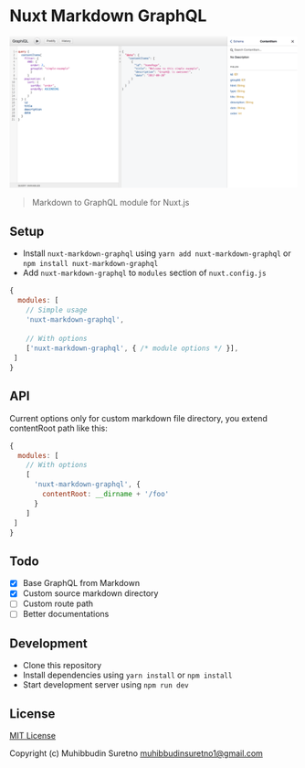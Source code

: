 # Nuxt Markdown GraphQL

![Preview](./preview.png)

> Markdown to GraphQL module for Nuxt.js

## Setup

- Install `nuxt-markdown-graphql` using `yarn add nuxt-markdown-graphql` or `npm install nuxt-markdown-graphql`
- Add `nuxt-markdown-graphql` to `modules` section of `nuxt.config.js`

```js
{
  modules: [
    // Simple usage
    'nuxt-markdown-graphql',

    // With options
    ['nuxt-markdown-graphql', { /* module options */ }],
 ]
}
```

## API

Current options only for custom markdown file directory, you extend contentRoot path like this:

```js
{
  modules: [
    // With options
    [
      'nuxt-markdown-graphql', {
        contentRoot: __dirname + '/foo'
      }
    ]
 ]
}
```

## Todo

- [x] Base GraphQL from Markdown
- [x] Custom source markdown directory
- [ ] Custom route path
- [ ] Better documentations

## Development

- Clone this repository
- Install dependencies using `yarn install` or `npm install`
- Start development server using `npm run dev`

## License

[MIT License](./LICENSE)

Copyright (c) Muhibbudin Suretno <muhibbudinsuretno1@gmail.com>
